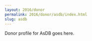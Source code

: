 ```yaml
---
layout: 2016/donor
permalink: 2016/donor/asdb/index.html
slug: asdb
---
```


Donor profile for AsDB goes here.
